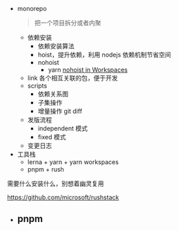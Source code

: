 - monorepo
  > 把一个项目拆分或者内聚
  - 依赖安装
    - 依赖安装算法
    - hoist，提升依赖，利用 nodejs 依赖机制节省空间
    - nohoist
      - yarn [nohoist in Workspaces](https://classic.yarnpkg.com/blog/2018/02/15/nohoist/)
  - link 各个相互关联的包，便于开发
  - scripts
    - 依赖关系图
    - 子集操作
    - 增量操作 git diff
  - 发版流程
    - independent 模式
    - fixed 模式
  - 变更日志
- 工具栈
  - lerna + yarn + yarn workspaces
  - pnpm + rush


需要什么安装什么，别想着幽灵复用

https://github.com/microsoft/rushstack

- pnpm
  - 